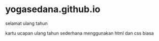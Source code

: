 # yogasedana.github.io
selamat ulang tahun

kartu ucapan ulang tahun sederhana menggunakan html dan css biasa
